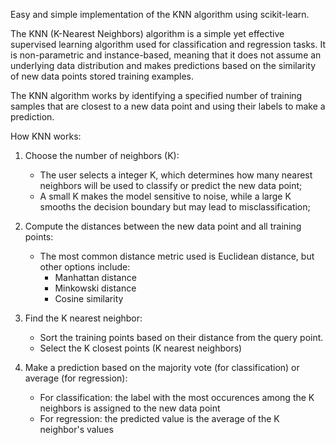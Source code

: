Easy and simple implementation of the KNN algorithm using scikit-learn.

The KNN (K-Nearest Neighbors) algorithm is a simple yet effective supervised learning algorithm used for classification and regression tasks. It is non-parametric and instance-based, meaning that it does not assume an underlying data distribution and makes predictions based on the similarity of new data points stored training examples.

The KNN algorithm works by identifying a specified number of training samples that are closest to a new data point and using their labels to make a prediction.

How KNN works:

1) Choose the number of neighbors (K):
   - The user selects a integer K, which determines how many nearest neighbors will be used to classify or predict the new data point;
   - A small K makes the model sensitive to noise, while a large K smooths the decision boundary but may lead to misclassification;

2) Compute the distances between the new data point and all training points:
   - The most common distance metric used is Euclidean distance, but other options include:
       - Manhattan distance
       - Minkowski distance
       - Cosine similarity

3) Find the K nearest neighbor:
   - Sort the training points based on their distance from the query point.
   - Select the K closest points (K nearest neighbors)

4) Make a prediction based on the majority vote (for classification) or average (for regression):
   - For classification: the label with the most occurences among the K neighbors is assigned to the new data point
   - For regression: the predicted value is the average of the K neighbor's values
